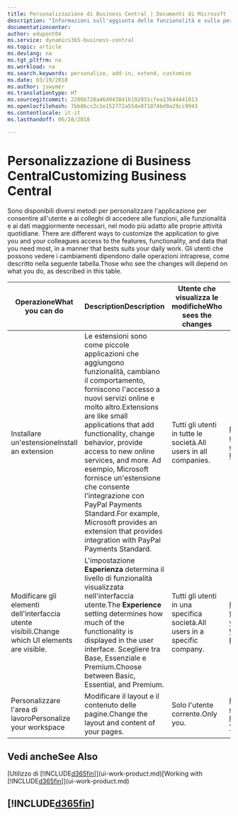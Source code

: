 ```yaml
---
title: Personalizzazione di Business Central | Documenti di Microsoft
description: "Informazioni sull'aggiunta delle funzionalità e sulla personalizzazione di Business Central."
documentationcenter: 
author: edupont04
ms.service: dynamics365-business-central
ms.topic: article
ms.devlang: na
ms.tgt_pltfrm: na
ms.workload: na
ms.search.keywords: personalize, add-in, extend, customize
ms.date: 03/19/2018
ms.author: jswymer
ms.translationtype: HT
ms.sourcegitcommit: 2286b728a464943841b192031cfea13644441013
ms.openlocfilehash: 7bb86cc2c2e152772a554e871074bd9a29cc9943
ms.contentlocale: it-it
ms.lasthandoff: 06/28/2018

---
```

# <a name="customizing-business-central"></a><span data-ttu-id="ce040-103">Personalizzazione di Business Central</span><span class="sxs-lookup"><span data-stu-id="ce040-103">Customizing Business Central</span></span>
<span data-ttu-id="ce040-104"><!--NAV # Customizing Dynamics NAV --> Sono disponibili diversi metodi per personalizzare l'applicazione per consentire all'utente e ai colleghi di accedere alle funzioni, alle funzionalità e ai dati maggiormente necessari, nel modo più adatto alle proprie attività quotidiane.</span><span class="sxs-lookup"><span data-stu-id="ce040-104"><!--NAV # Customizing Dynamics NAV --> There are different ways to customize the application to give you and your colleagues access to the features, functionality, and data that you need most, in a manner that bests suits your daily work.</span></span> <span data-ttu-id="ce040-105">Gli utenti che possono vedere i cambiamenti dipendono dalle operazioni intraprese, come descritto nella seguente tabella.</span><span class="sxs-lookup"><span data-stu-id="ce040-105">Those who see the changes will depend on what you do, as described in this table.</span></span>

| <span data-ttu-id="ce040-106">Operazione</span><span class="sxs-lookup"><span data-stu-id="ce040-106">What you can do</span></span>    |  <span data-ttu-id="ce040-107">Description</span><span class="sxs-lookup"><span data-stu-id="ce040-107">Description</span></span>  |  <span data-ttu-id="ce040-108">Utente che visualizza le modifiche</span><span class="sxs-lookup"><span data-stu-id="ce040-108">Who sees the changes</span></span>  |  <span data-ttu-id="ce040-109">Ulteriori informazioni</span><span class="sxs-lookup"><span data-stu-id="ce040-109">More information</span></span>  |
|-----|---------------|---------|-------|
|<span data-ttu-id="ce040-110">Installare un'estensione</span><span class="sxs-lookup"><span data-stu-id="ce040-110">Install an extension</span></span>|<span data-ttu-id="ce040-111">Le estensioni sono come piccole applicazioni che aggiungono funzionalità, cambiano il comportamento, forniscono l'accesso a nuovi servizi online e molto altro.</span><span class="sxs-lookup"><span data-stu-id="ce040-111">Extensions are like small applications that add functionality, change behavior, provide access to new online services, and more.</span></span> <span data-ttu-id="ce040-112">Ad esempio, Microsoft fornisce un'estensione che consente l'integrazione con PayPal Payments Standard.</span><span class="sxs-lookup"><span data-stu-id="ce040-112">For example, Microsoft provides an extension that provides integration with PayPal Payments Standard.</span></span>|<span data-ttu-id="ce040-113">Tutti gli utenti in tutte le società.</span><span class="sxs-lookup"><span data-stu-id="ce040-113">All users in all companies.</span></span>|[<span data-ttu-id="ce040-114">Personalizzazione utilizzando le estensioni</span><span class="sxs-lookup"><span data-stu-id="ce040-114">Customizing Using Extensions</span></span>](ui-extensions.md)|
|<span data-ttu-id="ce040-115">Modificare gli elementi dell'interfaccia utente visibili.</span><span class="sxs-lookup"><span data-stu-id="ce040-115">Change which UI elements are visible.</span></span>|<span data-ttu-id="ce040-116">L'impostazione **Esperienza** determina il livello di funzionalità visualizzata nell'interfaccia utente.</span><span class="sxs-lookup"><span data-stu-id="ce040-116">The **Experience** setting determines how much of the functionality is displayed in the user interface.</span></span> <span data-ttu-id="ce040-117">Scegliere tra Base, Essenziale e Premium.</span><span class="sxs-lookup"><span data-stu-id="ce040-117">Choose between Basic, Essential, and Premium.</span></span>|<span data-ttu-id="ce040-118">Tutti gli utenti in una specifica società.</span><span class="sxs-lookup"><span data-stu-id="ce040-118">All users in a specific company.</span></span>|[<span data-ttu-id="ce040-119">Modifica delle funzionalità visualizzate</span><span class="sxs-lookup"><span data-stu-id="ce040-119">Changing Which Features are Displayed</span></span>](ui-experiences.md)|
|<span data-ttu-id="ce040-120">Personalizzare l'area di lavoro</span><span class="sxs-lookup"><span data-stu-id="ce040-120">Personalize your workspace</span></span>|<span data-ttu-id="ce040-121">Modificare il layout e il contenuto delle pagine.</span><span class="sxs-lookup"><span data-stu-id="ce040-121">Change the layout and content of your pages.</span></span>|<span data-ttu-id="ce040-122">Solo l'utente corrente.</span><span class="sxs-lookup"><span data-stu-id="ce040-122">Only you.</span></span>|[<span data-ttu-id="ce040-123">Personalizzazione dell'area di lavoro</span><span class="sxs-lookup"><span data-stu-id="ce040-123">Personalizing Your Workspace</span></span>](ui-personalization-user.md)|

## <a name="see-also"></a><span data-ttu-id="ce040-124">Vedi anche</span><span class="sxs-lookup"><span data-stu-id="ce040-124">See Also</span></span>
<span data-ttu-id="ce040-125">[Utilizzo di [!INCLUDE[d365fin](includes/d365fin_md.md)]](ui-work-product.md)</span><span class="sxs-lookup"><span data-stu-id="ce040-125">[Working with [!INCLUDE[d365fin](includes/d365fin_md.md)]](ui-work-product.md)</span></span>  

## [!INCLUDE[d365fin](includes/free_trial_md.md)]  
 

